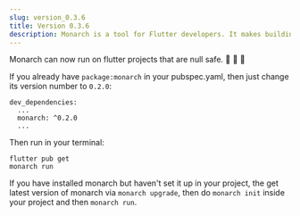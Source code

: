 ```yaml
---
slug: version_0.3.6
title: Version 0.3.6
description: Monarch is a tool for Flutter developers. It makes building beautiful apps a simpler and faster experience.
---
```


Monarch can now run on flutter projects that are null safe. 💪  🎉  🚀

If you already have `package:monarch` in your pubspec.yaml, then just change its version number to `0.2.0`:
```
dev_dependencies:
  ...
  monarch: ^0.2.0
  ...
```
Then run in your terminal:
```shell
flutter pub get
monarch run
```

If you have installed monarch but haven't set it up in your project, the get latest version of monarch via `monarch upgrade`, then do `monarch init` inside your project and then `monarch run`.
